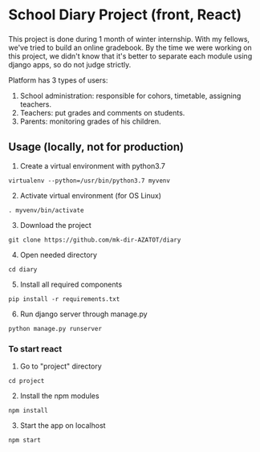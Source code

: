 # School Diary Project (front, React)
###
This project is done during 1 month of winter internship. With my fellows, we've tried to build an online gradebook. By the time we were working on this project, we didn't know that it's better to separate each module using django apps, so do not judge strictly.

Platform has 3 types of users:
  1. School administration: responsible for cohors, timetable, assigning teachers.
  2. Teachers: put grades and comments on students.
  3. Parents: monitoring grades of his children.
###
## Usage (locally, not for production)
1. Create a virtual environment with python3.7
```
virtualenv --python=/usr/bin/python3.7 myvenv
```
2. Activate virtual environment (for OS Linux)
```
. myvenv/bin/activate
```
3. Download the project
```
git clone https://github.com/mk-dir-AZATOT/diary 
```
4. Open needed directory
```
cd diary
```

5. Install all required components
```
pip install -r requirements.txt
```
6. Run django server through manage.py
```
python manage.py runserver
```
### To start react

1. Go to "project" directory
```
cd project
```
2. Install the npm modules
```
npm install
```
3. Start the app on localhost
```
npm start
```

